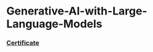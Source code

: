 # Generative-AI-with-Large-Language-Models

### [Certificate](https://coursera.org/share/ef2919582365eabc833f19da3f8cd32c)
